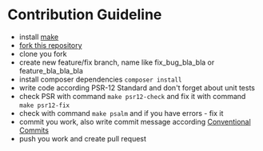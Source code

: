 # Contribution Guideline

- install [make](https://man7.org/linux/man-pages/man1/make.1.html)
- [fork this repository]((https://github.com/setnemo/asterisk-notation/fork))
- clone you fork
- create new feature/fix branch, name like fix_bug_bla_bla or feature_bla_bla_bla
- install composer dependencies `composer install`
- write code according PSR-12 Standard and don't forget about unit tests
- check PSR with command `make psr12-check` and fix it with command `make psr12-fix`
- check with command `make psalm` and if you have errors - fix it
- commit you work, also write commit message according [Conventional Commits](https://www.conventionalcommits.org/en/v1.0.0/)
- push you work and create pull request
